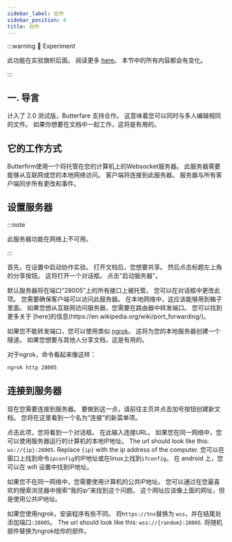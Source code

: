 ```yaml
---
sidebar_label: 合作
sidebar_position: 4
title: 合作
---
```


:::warning 🧪 Experiment

此功能在实验旗帜后面。 阅读更多 [here](/nightly#experiments)。
本节中的所有内容都会有变化。

:::

## 一. 导言

计入了 2.0 测试版，Butterfare 支持合作。 这意味着您可以同时与多人编辑相同的文件。 如果你想要在文档中一起工作，这将是有用的。

## 它的工作方式

Butterfirm使用一个将托管在您的计算机上的Websocket服务器。 此服务器需要能够从互联网或您的本地网络访问。 客户端将连接到此服务器。 服务器与所有客户端同步所有更改和事件。

## 设置服务器

:::note

此服务器功能在网络上不可用。

:::

首先，在设置中启动协作实验。 打开文档后，您想要共享。 然后点击标题左上角的分享按钮。 这将打开一个对话框。 点击"启动服务器"。

默认服务器将在端口“28005”上的所有接口上被托管。 您可以在对话框中更改此项。 您需要确保客户端可以访问此服务器。
在本地网络中，这应该能够用到箱子里面。 如果您想从互联网访问服务器，您需要在路由器中转发端口。 您可以找到更多关于 [here]的信息(https\://en.wikipedia.org/wiki/port_forwarding/)。

如果您不能转发端口，您可以使用类似 [ngrok](https://ngrok.com/)。 这将为您的本地服务器创建一个隧道。 如果您想要与其他人分享文档，这是有用的。

对于ngrok，命令看起来像这样：

```bash
ngrok http 28005
```

## 连接到服务器

现在您需要连接到服务器。 要做到这一点，请前往主页并点击加号按钮创建新文档。 您将在这里看到一个名为“连接”的新菜单项。

点击此项，您将看到一个对话框。 在此输入连接URL。
如果您在同一网络中，您可以使用服务器运行的计算机的本地IP地址。
The url should look like this: `ws://{ip}:28005`. Replace `{ip}` with the ip address of the computer. 您可以在窗口上找到命令`ipconfig`的IP地址或在linux上找到`ifconfig`。 在 android 上，您可以在 wifi 设置中找到IP地址。

如果您不在同一网络中，您需要使用计算机的公共IP地址。 您可以通过在您最喜欢的搜索浏览器中搜索“我的ip”来找到这个问题。 这个网址应该像上面的网址，但是使用公共IP地址。

如果您使用ngrok，安装程序有些不同。 将`https://tns`替换为 `wss`，并在结尾处添加端口`:28005`。 The url should look like this: `wss://{random}:28005`. 将随机部件替换为ngrok给你的部件。
